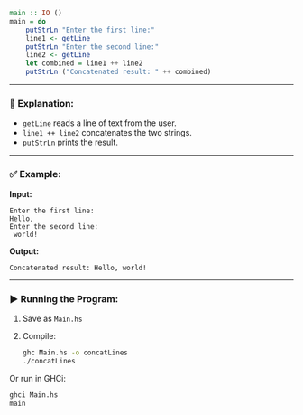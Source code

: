 ```haskell
main :: IO ()
main = do
    putStrLn "Enter the first line:"
    line1 <- getLine
    putStrLn "Enter the second line:"
    line2 <- getLine
    let combined = line1 ++ line2
    putStrLn ("Concatenated result: " ++ combined)
```

---

### 🧠 Explanation:

* `getLine` reads a line of text from the user.
* `line1 ++ line2` concatenates the two strings.
* `putStrLn` prints the result.

---

### ✅ Example:

**Input:**

```
Enter the first line:
Hello,
Enter the second line:
 world!
```

**Output:**

```
Concatenated result: Hello, world!
```

---

### ▶️ Running the Program:

1. Save as `Main.hs`
2. Compile:

   ```bash
   ghc Main.hs -o concatLines
   ./concatLines
   ```

Or run in GHCi:

```bash
ghci Main.hs
main

